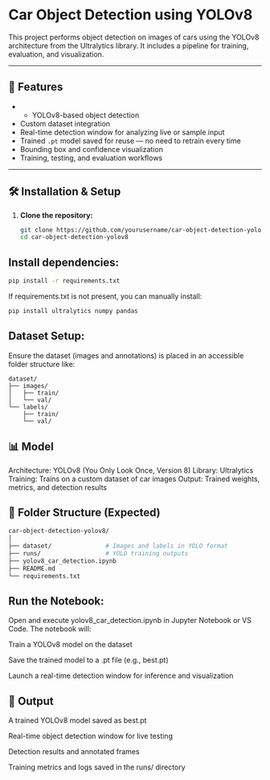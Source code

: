 # Car Object Detection using YOLOv8

This project performs object detection on images of cars using the YOLOv8 architecture from the Ultralytics library. It includes a pipeline for training, evaluation, and visualization.

---

## 🚀 Features

- - YOLOv8-based object detection
- Custom dataset integration
- Real-time detection window for analyzing live or sample input
- Trained `.pt` model saved for reuse — no need to retrain every time
- Bounding box and confidence visualization
- Training, testing, and evaluation workflows
---

## 🛠️ Installation & Setup

1. **Clone the repository:**

   ```bash
   git clone https://github.com/yourusername/car-object-detection-yolov8.git
   cd car-object-detection-yolov8
    ```

## Install dependencies:

```bash
pip install -r requirements.txt
```
If requirements.txt is not present, you can manually install:

```bash
pip install ultralytics numpy pandas
```

## Dataset Setup:

Ensure the dataset (images and annotations) is placed in an accessible folder structure like:
```
dataset/
├── images/
│   ├── train/
│   └── val/
└── labels/
    ├── train/
    └── val/
```

## 📊 Model
Architecture: YOLOv8 (You Only Look Once, Version 8)
Library: Ultralytics
Training: Trains on a custom dataset of car images
Output: Trained weights, metrics, and detection results

## 📁 Folder Structure (Expected)

```bash
car-object-detection-yolov8/
│
├── dataset/               # Images and labels in YOLO format
├── runs/                  # YOLO training outputs
├── yolov8_car_detection.ipynb
├── README.md
└── requirements.txt
```
## Run the Notebook:

Open and execute yolov8_car_detection.ipynb in Jupyter Notebook or VS Code. The notebook will:

Train a YOLOv8 model on the dataset

Save the trained model to a .pt file (e.g., best.pt)

Launch a real-time detection window for inference and visualization

## 🎯 Output

A trained YOLOv8 model saved as best.pt

Real-time object detection window for live testing

Detection results and annotated frames

Training metrics and logs saved in the runs/ directory
